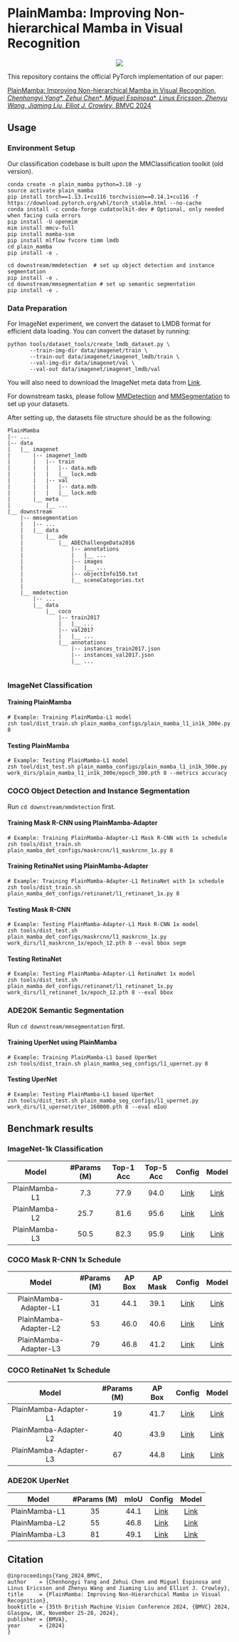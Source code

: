 # PlainMamba: Improving Non-hierarchical Mamba in Visual Recognition
<p align="center">
<img src="resources/plainmamba_teaser.png"/>
</p>

This repository contains the official PyTorch implementation of our paper:

[PlainMamba: Improving Non-hierarchical Mamba
in Visual Recognition, *Chenhongyi Yang**, *Zehui Chen**, *Miguel Espinosa**, *Linus Ericsson*, *Zhenyu
Wang*, *Jiaming Liu*,  *Elliot J. Crowley*, BMVC 2024](https://arxiv.org/pdf/2403.17695.pdf)

## Usage

### Environment Setup
Our classification codebase is built upon the MMClassification toolkit (old version).
```shell
conda create -n plain_mamba python=3.10 -y
source activate plain_mamba
pip install torch==1.13.1+cu116 torchvision==0.14.1+cu116 -f https://download.pytorch.org/whl/torch_stable.html --no-cache
conda install -c conda-forge cudatoolkit-dev # Optional, only needed when facing cuda errors
pip install -U openmim
mim install mmcv-full
pip install mamba-ssm
pip install mlflow fvcore timm lmdb
cd plain_mamba
pip install -e .

cd downstream/mmdetection  # set up object detection and instance segmentation
pip install -e . 
cd downstream/mmsegmentation # set up semantic segmentation
pip install -e .
```

### Data Preparation

For ImageNet experiment, we convert the dataset to LMDB format for efficient data loading. You can convert the dataset by running:
```shell
python tools/dataset_tools/create_lmdb_dataset.py \
       --train-img-dir data/imagenet/train \
       --train-out data/imagenet/imagenet_lmdb/train \
       --val-img-dir data/imagenet/val \
       --val-out data/imagenet/imagenet_lmdb/val
```
You will also need to download the ImageNet meta data from [Link](https://download.openmmlab.com/mmclassification/datasets/imagenet/meta/caffe_ilsvrc12.tar.gz).

For downstream tasks, please follow [MMDetection](https://github.com/open-mmlab/mmdetection/) and [MMSegmentation](https://github.com/open-mmlab/mmsegmentation/) to set up your datasets.

After setting up, the datasets file structure should be as the following:
```
PlainMamba
|-- ...
|-- data
|   |__ imagenet
|       |-- imagenet_lmdb
|       |   |-- train
|       |   |   |-- data.mdb
|       |   |   |__ lock.mdb
|       |   |-- val
|       |   |   |-- data.mdb
|       |   |   |__ lock.mdb 
|       |__ meta
|           |__ ...
|__ downstream 
    |-- mmsegmentation
    |   |-- ...
    |   |__ data
    |       |__ ade
    |           |__ ADEChallengeData2016
    |               |-- annotations
    |               |   |__ ...
    |               |-- images
    |               |   |__ ...
    |               |-- objectInfo150.txt
    |               |__ sceneCategories.txt
    |   
    |__ mmdetection
        |-- ...
        |__ data
            |__ coco
                |-- train2017
                |   |__ ...
                |-- val2017
                |   |__ ...
                |__ annotations
                    |-- instances_train2017.json
                    |-- instances_val2017.json
                    |__ ...
      

``` 

### ImageNet Classification
#### Training PlainMamba
```shell
# Example: Training PlainMamba-L1 model
zsh tool/dist_train.sh plain_mamba_configs/plain_mamba_l1_in1k_300e.py 8 
```
#### Testing PlainMamba
```shell
# Example: Testing PlainMamba-L1 model
zsh tool/dist_test.sh plain_mamba_configs/plain_mamba_l1_in1k_300e.py work_dirs/plain_mamba_l1_in1k_300e/epoch_300.pth 8 --metrics accuracy
```
### COCO Object Detection and Instance Segmentation

Run `cd downstream/mmdetection` first. 

#### Training Mask R-CNN using PlainMamba-Adapter
```shell
# Example: Training PlainMamba-Adapter-L1 Mask R-CNN with 1x schedule
zsh tools/dist_train.sh plain_mamba_det_configs/maskrcnn/l1_maskrcnn_1x.py 8
```

#### Training RetinaNet using PlainMamba-Adapter
```shell
# Example: Training PlainMamba-Adapter-L1 RetinaNet with 1x schedule
zsh tools/dist_train.sh plain_mamba_det_configs/retinanet/l1_retinanet_1x.py 8
```

#### Testing Mask R-CNN
```shell
# Example: Testing PlainMamba-Adapter-L1 Mask R-CNN 1x model
zsh tools/dist_test.sh plain_mamba_det_configs/maskrcnn/l1_maskrcnn_1x.py work_dirs/l1_maskrcnn_1x/epoch_12.pth 8 --eval bbox segm
```

#### Testing RetinaNet
```shell
# Example: Testing PlainMamba-Adapter-L1 RetinaNet 1x model
zsh tools/dist_test.sh plain_mamba_det_configs/retinanet/l1_retinanet_1x.py work_dirs/l1_retinanet_1x/epoch_12.pth 8 --eval bbox
```


### ADE20K Semantic Segmentation

Run `cd downstream/mmsegmentation` first.
#### Training UperNet using PlainMamba
```shell
# Example: Training PlainMamba-L1 based UperNet
zsh tools/dist_train.sh plain_mamba_seg_configs/l1_upernet.py 8
```
#### Testing UperNet
```shell
# Example: Testing PlainMamba-L1 based UperNet
zsh tools/dist_test.sh plain_mamba_seg_configs/l1_upernet.py work_dirs/l1_upernet/iter_160000.pth 8 --eval mIoU
```

## Benchmark results

### ImageNet-1k Classification
|  Model   | #Params (M) | Top-1 Acc | Top-5 Acc |                                                     Config                                                      |                                    Model                                     |
|:--------:|:-----------:|:---------:|:---------:|:---------------------------------------------------------------------------------------------------------------:|:----------------------------------------------------------------------------:|
| PlainMamba-L1 |     7.3     |   77.9    |   94.0    | [Link](https://github.com/ChenhongyiYang/PlainMamba/blob/main/plain_mamba_configs/plain_mamba_l1_in1k_300e.py)  | [Link](https://huggingface.co/ChenhongyiYang/PlainMamba/resolve/main/l1.pth) |
| PlainMamba-L2 |    25.7     |   81.6    |   95.6    | [Link](https://github.com/ChenhongyiYang/PlainMamba/blob/main/plain_mamba_configs/plain_mamba__l2_in1k_300e.py) | [Link](https://huggingface.co/ChenhongyiYang/PlainMamba/resolve/main/l2.pth) |
| PlainMamba-L3 |    50.5     |   82.3    |   95.9    | [Link](https://github.com/ChenhongyiYang/PlainMamba/blob/main/plain_mamba_configs/plain_mamba_l3_in1k_300e.py)  | [Link](https://huggingface.co/ChenhongyiYang/PlainMamba/resolve/main/l3.pth) |

### COCO Mask R-CNN 1x Schedule
|         Model         | #Params (M) | AP Box | AP Mask |                                                                  Config                                                                  |                                               Model                                                |
|:---------------------:|:-----------:|:------:|:-------:|:----------------------------------------------------------------------------------------------------------------------------------------:|:--------------------------------------------------------------------------------------------------:|
| PlainMamba-Adapter-L1 |     31      |  44.1  |  39.1   | [Link](https://github.com/ChenhongyiYang/PlainMamba/blob/main/downstream/mmdetection/plain_mamba_det_configs/maskrcnn/l1_maskrcnn_1x.py) | [Link](https://huggingface.co/ChenhongyiYang/PlainMamba/resolve/main/detection/maskrcnn/l1_1x.pth) |
| PlainMamba-Adapter-L2 |     53      |  46.0  |  40.6   | [Link](https://github.com/ChenhongyiYang/PlainMamba/blob/main/downstream/mmdetection/plain_mamba_det_configs/maskrcnn/l2_maskrcnn_1x.py) | [Link](https://huggingface.co/ChenhongyiYang/PlainMamba/resolve/main/detection/maskrcnn/l2_1x.pth) |
| PlainMamba-Adapter-L3 |     79      |  46.8  |  41.2   | [Link](https://github.com/ChenhongyiYang/PlainMamba/blob/main/downstream/mmdetection/plain_mamba_det_configs/maskrcnn/l3_maskrcnn_1x.py) | [Link](https://huggingface.co/ChenhongyiYang/PlainMamba/resolve/main/detection/maskrcnn/l3_1x.pth) |


### COCO RetinaNet 1x Schedule
|      Model       | #Params (M) | AP Box |                                                                Config                                                                 |                                                Model                                                |
|:----------------:|:-----------:|:------:|:-------------------------------------------------------------------------------------------------------------------------------------:|:---------------------------------------------------------------------------------------------------:|
| PlainMamba-Adapter-L1 |     19      |  41.7  | [Link](https://github.com/ChenhongyiYang/PlainMamba/blob/main/downstream/mmdetection/plain_mamba_det_configs/retinanet/l1_retinanet_1x.py) | [Link](https://huggingface.co/ChenhongyiYang/PlainMamba/resolve/main/detection/retinanet/l1_1x.pth) |
| PlainMamba-Adapter-L2 |     40      |  43.9  | [Link](https://github.com/ChenhongyiYang/PlainMamba/blob/main/downstream/mmdetection/plain_mamba_det_configs/retinanet/l2_retinanet_1x.py) | [Link](https://huggingface.co/ChenhongyiYang/PlainMamba/resolve/main/detection/retinanet/l2_1x.pth) |
| PlainMamba-Adapter-L3 |     67      |  44.8  | [Link](https://github.com/ChenhongyiYang/PlainMamba/blob/main/downstream/mmdetection/plain_mamba_det_configs/retinanet/l3_retinanet_1x.py) | [Link](https://huggingface.co/ChenhongyiYang/PlainMamba/resolve/main/detection/retinanet/l3_1x.pth) |


### ADE20K UperNet
|   Model  | #Params (M) | mIoU |                                                             Config                                                             |                                               Model                                               |
|:--------:|:-----------:|:----:|:------------------------------------------------------------------------------------------------------------------------------:|:-------------------------------------------------------------------------------------------------:|
| PlainMamba-L1 |     35      | 44.1 | [Link](https://github.com/ChenhongyiYang/PlainMamba/blob/main/downstream/mmsegmentation/plain_mamba_seg_configs/l1_upernet.py) | [Link](https://huggingface.co/ChenhongyiYang/PlainMamba/resolve/main/segmentation/l1_upernet.pth) |
| PlainMamba-L2 |     55      | 46.8 | [Link](https://github.com/ChenhongyiYang/PlainMamba/blob/main/downstream/mmsegmentation/plain_mamba_seg_configs/l2_upernet.py) | [Link](https://huggingface.co/ChenhongyiYang/PlainMamba/resolve/main/segmentation/l2_upernet.pth) |
| PlainMamba-L3 |     81      | 49.1 | [Link](https://github.com/ChenhongyiYang/PlainMamba/blob/main/downstream/mmsegmentation/plain_mamba_seg_configs/l3_upernet.py) | [Link](https://huggingface.co/ChenhongyiYang/PlainMamba/resolve/main/segmentation/l3_upernet.pth) |



## Citation
```
@inproceedings{Yang_2024_BMVC,
author    = {Chenhongyi Yang and Zehui Chen and Miguel Espinosa and Linus Ericsson and Zhenyu Wang and Jiaming Liu and Elliot J. Crowley},
title     = {PlainMamba: Improving Non-Hierarchical Mamba in Visual Recognition},
booktitle = {35th British Machine Vision Conference 2024, {BMVC} 2024, Glasgow, UK, November 25-28, 2024},
publisher = {BMVA},
year      = {2024}
}
```
